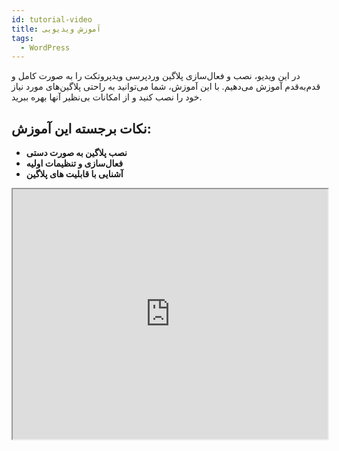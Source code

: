 ```yaml
---
id: tutorial-video
title: آموزش ویدیویی
tags:
  - WordPress
---
```



در این ویدیو، نصب و فعال‌سازی پلاگین‌ وردپرسی ویدپروتکت را به صورت کامل و قدم‌به‌قدم آموزش می‌دهیم. با این آموزش، شما می‌توانید
به راحتی پلاگین‌های مورد نیاز خود را نصب کنید و از امکانات بی‌نظیر آنها بهره ببرید.

## نکات برجسته این آموزش:

- **نصب پلاگین به صورت دستی**
- **فعال‌سازی و تنظیمات اولیه**
- **آشنایی با قابلیت های پلاگین**

<center>
<iframe width="100%" name="پلتفرم ویدیو ویدپروتکت، محافظ دوره‌های آموزشی شما در برابر سرقت" height="400" src="https://player.vidprotect.ir?id=0b873d31-50b1-493d-b732-65549376ce89" allow="encrypted-media *; fullscreen"></iframe>
</center>